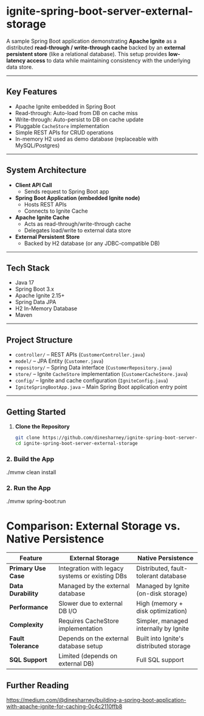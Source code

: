 # ignite-spring-boot-server-external-storage

A sample Spring Boot application demonstrating **Apache Ignite** as a distributed **read-through / write-through cache** backed by an **external persistent store** (like a relational database). This setup provides **low-latency access** to data while maintaining consistency with the underlying data store.

---

## Key Features

- Apache Ignite embedded in Spring Boot
- Read-through: Auto-load from DB on cache miss
- Write-through: Auto-persist to DB on cache update
- Pluggable `CacheStore` implementation
- Simple REST APIs for CRUD operations
- In-memory H2 used as demo database (replaceable with MySQL/Postgres)

---

## System Architecture

- **Client API Call**
  - Sends request to Spring Boot app
- **Spring Boot Application (embedded Ignite node)**
  - Hosts REST APIs
  - Connects to Ignite Cache
- **Apache Ignite Cache**
  - Acts as read-through/write-through cache
  - Delegates load/write to external data store
- **External Persistent Store**
  - Backed by H2 database (or any JDBC-compatible DB)

---

## Tech Stack

- Java 17
- Spring Boot 3.x
- Apache Ignite 2.15+
- Spring Data JPA
- H2 In-Memory Database
- Maven

---

## Project Structure

- `controller/` – REST APIs (`CustomerController.java`)
- `model/` – JPA Entity (`Customer.java`)
- `repository/` – Spring Data interface (`CustomerRepository.java`)
- `store/` – Ignite `CacheStore` implementation (`CustomerCacheStore.java`)
- `config/` – Ignite and cache configuration (`IgniteConfig.java`)
- `IgniteSpringBootApp.java` – Main Spring Boot application entry point

---

## Getting Started

1. **Clone the Repository**

   ```bash
   git clone https://github.com/dinesharney/ignite-spring-boot-server-external-storage
   cd ignite-spring-boot-server-external-storage

### 2. Build the App
./mvnw clean install

### 2. Run the App
./mvnw spring-boot:run



# Comparison: External Storage vs. Native Persistence

| Feature             | External Storage                         | Native Persistence                      |
|---------------------|------------------------------------------|-----------------------------------------|
| **Primary Use Case** | Integration with legacy systems or existing DBs | Distributed, fault-tolerant database   |
| **Data Durability**  | Managed by the external database        | Managed by Ignite (on-disk storage)    |
| **Performance**      | Slower due to external DB I/O           | High (memory + disk optimization)      |
| **Complexity**       | Requires CacheStore implementation      | Simpler, managed internally by Ignite  |
| **Fault Tolerance**  | Depends on the external database setup  | Built into Ignite's distributed storage |
| **SQL Support**      | Limited (depends on external DB)        | Full SQL support                        |

## Further Reading
https://medium.com/@dinesharney/building-a-spring-boot-application-with-apache-ignite-for-caching-0c4c2110ffb8
